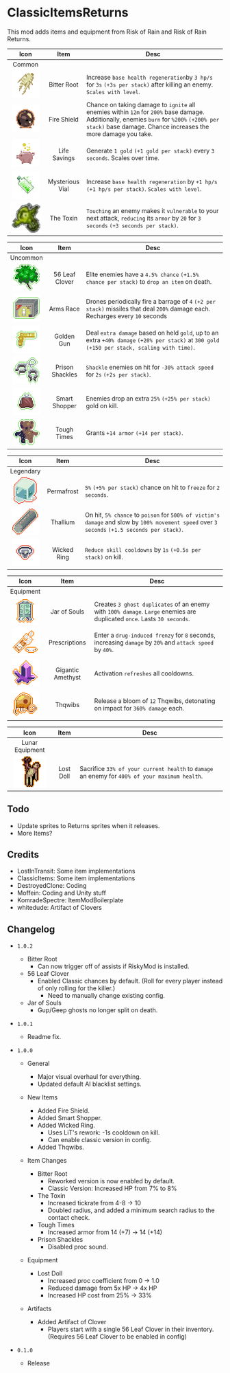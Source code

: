 # ClassicItemsReturns

This mod adds items and equipment from Risk of Rain and Risk of Rain Returns.

| Icon | Item | Desc |
|:--:|:--:|--|
| Common | | |
| ![](https://raw.githubusercontent.com/DestroyedClone/RiskyClassicItems/master/Art%20Assets/items/texIconClassicRoot.png) | Bitter Root | Increase `base health regeneration`by `3 hp/s` for `3s` `(+3s per stack)` after killing an enemy. `Scales with level`.
| ![](https://raw.githubusercontent.com/DestroyedClone/RiskyClassicItems/master/Art%20Assets/items/texIconClassicFireShield.png) | Fire Shield | Chance on taking damage to `ignite` all enemies within `12m` for `200%` base damage. Additionally, enemies `burn` for `%200%` `(+200% per stack)` base damage. Chance increases the more damage you take.
| ![](https://raw.githubusercontent.com/DestroyedClone/RiskyClassicItems/master/Art%20Assets/items/texIconClassicPig.png) | Life Savings | Generate `1 gold` `(+1 gold per stack)` every `3 seconds`. Scales over time.
| ![](https://raw.githubusercontent.com/DestroyedClone/RiskyClassicItems/master/Art%20Assets/items/texIconClassicVial.png) | Mysterious Vial | Increase `base health regeneration` by `+1 hp/s` `(+1 hp/s per stack)`. `Scales with level`.
| ![](https://raw.githubusercontent.com/DestroyedClone/RiskyClassicItems/master/RiskyClassicItemsUnityProject/Assets/Sprites/Icons/texWeakenOnContactIcon.png) | The Toxin | `Touching` an enemy makes it `vulnerable` to your next attack, `reducing` its `armor` by `20` for `3 seconds` `(+3 seconds per stack)`.

| Icon | Item | Desc |
|:--:|:--:|--|
| Uncommon | | |
| ![](https://raw.githubusercontent.com/DestroyedClone/RiskyClassicItems/master/Art%20Assets/items/texIconClassicClover.png) | 56 Leaf Clover | Elite enemies have a `4.5% chance` `(+1.5% chance per stack)` to `drop an item` on death.
| ![](https://raw.githubusercontent.com/DestroyedClone/RiskyClassicItems/master/Art%20Assets/items/texIconClassicArmsRace.png) | Arms Race | Drones periodically fire a barrage of `4` `(+2 per stack)` missiles that deal `200%` damage each. Recharges every `10` seconds
| ![](https://raw.githubusercontent.com/DestroyedClone/RiskyClassicItems/master/Art%20Assets/items/texIconClassicGoldGun.png) | Golden Gun | Deal `extra damage` based on held `gold`, up to an extra `+40% damage` `(+20% per stack)` at `300 gold` `(+150 per stack, scaling with time)`.
| ![](https://raw.githubusercontent.com/DestroyedClone/RiskyClassicItems/master/Art%20Assets/items/texIconClassicShackles.png) | Prison Shackles | `Shackle` enemies on hit for `-30% attack speed` for `2s` `(+2s per stack)`.
| ![](https://raw.githubusercontent.com/DestroyedClone/RiskyClassicItems/master/Art%20Assets/items/texIconClassicPurse.png) | Smart Shopper | Enemies drop an extra `25%` `(+25% per stack)` gold on kill.
| ![](https://raw.githubusercontent.com/DestroyedClone/RiskyClassicItems/master/Art%20Assets/items/texIconClassicBear.png) | Tough Times | Grants `+14 armor` `(+14 per stack)`.

| Icon | Item | Desc |
|:--:|:--:|--|
| Legendary | | |
| ![](https://raw.githubusercontent.com/DestroyedClone/RiskyClassicItems/master/Art%20Assets/items/texIconClassicIceCube.png) | Permafrost | `5%` `(+5% per stack)` chance on hit to `freeze` for `2 seconds`.
| ![](https://raw.githubusercontent.com/DestroyedClone/RiskyClassicItems/master/Art%20Assets/items/texIconClassicThallium.png) | Thallium | On hit, `5% chance` to `poison` for `500% of victim's damage` and slow by `100% movement speed` over `3 seconds` `(+1.5 seconds per stack)`.
| ![](https://raw.githubusercontent.com/DestroyedClone/RiskyClassicItems/master/Art%20Assets/items/texIconClassicSkullRing.png) | Wicked Ring | `Reduce skill cooldowns` by `1s` `(+0.5s per stack)` on kill.

| Icon | Item | Desc |
|:--:|:--:|--|
| Equipment | | |
| ![](https://raw.githubusercontent.com/DestroyedClone/RiskyClassicItems/master/Art%20Assets/items/texIconClassicJarSouls.png) | Jar of Souls | Creates `3 ghost duplicates` of an enemy with `100% damage`. `Large` enemies are duplicated `once`. Lasts `30 seconds`.
| ![](https://raw.githubusercontent.com/DestroyedClone/RiskyClassicItems/master/Art%20Assets/items/texIconClassicPills.png) | Prescriptions | Enter a `drug-induced frenzy` for `8` seconds, increasing `damage` by `20%` and `attack speed` by `40%`.
| ![](https://raw.githubusercontent.com/DestroyedClone/RiskyClassicItems/master/Art%20Assets/items/texIconClassicCrystal.png) | Gigantic Amethyst | Activation `refreshes` all cooldowns.
| ![](https://raw.githubusercontent.com/DestroyedClone/RiskyClassicItems/master/Art%20Assets/items/texIconClassicSquib.png) | Thqwibs | Release a bloom of `12` Thqwibs, detonating on impact for `360% damage` each.

| Icon | Item | Desc |
|:--:|:--:|--|
| Lunar Equipment | | |
| ![](https://raw.githubusercontent.com/DestroyedClone/RiskyClassicItems/master/RiskyClassicItemsUnityProject/Assets/Sprites/Icons/texLostDollIcon.png) | Lost Doll | Sacrifice `33% of your current health` to `damage` an enemy for `400% of your maximum health`.

## Todo

- Update sprites to Returns sprites when it releases.
- More Items?

## Credits

- LostInTransit: Some item implementations
- ClassicItems: Some item implementations
- DestroyedClone: Coding
- Moffein: Coding and Unity stuff
- KomradeSpectre: ItemModBoilerplate
- whitedude: Artifact of Clovers

## Changelog

- `1.0.2`
	- Bitter Root
		- Can now trigger off of assists if RiskyMod is installed.
	- 56 Leaf Clover
		- Enabled Classic chances by default. (Roll for every player instead of only rolling for the killer.)
			- Need to manually change existing config.
	- Jar of Souls
		- Gup/Geep ghosts no longer split on death.

- `1.0.1`
	- Readme fix.

- `1.0.0`
	- General
		- Major visual overhaul for everything.
		- Updated default AI blacklist settings.
	- New Items
		- Added Fire Shield.
		- Added Smart Shopper.
		- Added Wicked Ring.
			- Uses LiT's rework: -1s cooldown on kill.
			- Can enable classic version in config.
		- Added Thqwibs.
		
	- Item Changes
		- Bitter Root
			- Reworked version is now enabled by default.
			- Classic Version: Increased HP from 7% to 8%
		- The Toxin
			- Increased tickrate from 4-8 -> 10
			- Doubled radius, and added a minimum search radius to the contact check.
		- Tough Times
			- Increased armor from 14 (+7) -> 14 (+14)
		- Prison Shackles
			- Disabled proc sound.
	- Equipment
		- Lost Doll
			- Increased proc coefficient from 0 -> 1.0
			- Reduced damage from 5x HP -> 4x HP
			- Increased HP cost from 25% -> 33%
	- Artifacts
		- Added Artifact of Clover
			- Players start with a single 56 Leaf Clover in their inventory. (Requires 56 Leaf Clover to be enabled in config)


- `0.1.0`
	- Release
